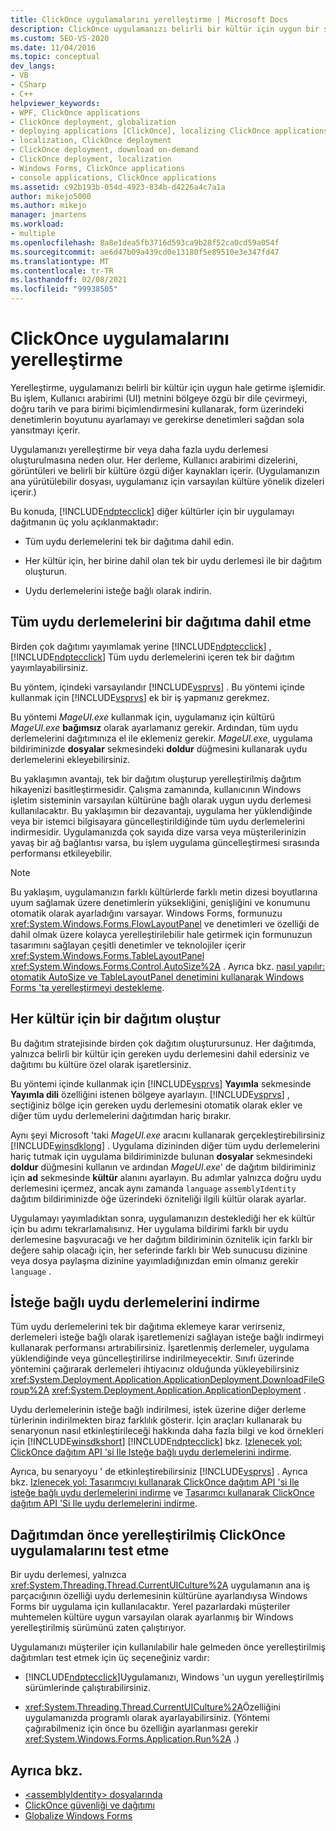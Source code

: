 ```yaml
---
title: ClickOnce uygulamalarını yerelleştirme | Microsoft Docs
description: ClickOnce uygulamanızı belirli bir kültür için uygun bir sürüme yerelleştirmenin üç yolu hakkında bilgi edinin.
ms.custom: SEO-VS-2020
ms.date: 11/04/2016
ms.topic: conceptual
dev_langs:
- VB
- CSharp
- C++
helpviewer_keywords:
- WPF, ClickOnce applications
- ClickOnce deployment, globalization
- deploying applications [ClickOnce], localizing ClickOnce applications
- localization, ClickOnce deployment
- ClickOnce deployment, download on-demand
- ClickOnce deployment, localization
- Windows Forms, ClickOnce applications
- console applications, ClickOnce applications
ms.assetid: c92b193b-054d-4923-834b-d4226a4c7a1a
author: mikejo5000
ms.author: mikejo
manager: jmartens
ms.workload:
- multiple
ms.openlocfilehash: 8a8e1dea5fb3716d593ca9b28f52ca0cd59a054f
ms.sourcegitcommit: ae6d47b09a439cd0e13180f5e89510e3e347fd47
ms.translationtype: MT
ms.contentlocale: tr-TR
ms.lasthandoff: 02/08/2021
ms.locfileid: "99938505"
---
```

# <a name="localize-clickonce-applications"></a>ClickOnce uygulamalarını yerelleştirme
Yerelleştirme, uygulamanızı belirli bir kültür için uygun hale getirme işlemidir. Bu işlem, Kullanıcı arabirimi (UI) metnini bölgeye özgü bir dile çevirmeyi, doğru tarih ve para birimi biçimlendirmesini kullanarak, form üzerindeki denetimlerin boyutunu ayarlamayı ve gerekirse denetimleri sağdan sola yansıtmayı içerir.

 Uygulamanızı yerelleştirme bir veya daha fazla uydu derlemesi oluşturulmasına neden olur. Her derleme, Kullanıcı arabirimi dizelerini, görüntüleri ve belirli bir kültüre özgü diğer kaynakları içerir. (Uygulamanızın ana yürütülebilir dosyası, uygulamanız için varsayılan kültüre yönelik dizeleri içerir.)

 Bu konuda, [!INCLUDE[ndptecclick](../deployment/includes/ndptecclick_md.md)] diğer kültürler için bir uygulamayı dağıtmanın üç yolu açıklanmaktadır:

- Tüm uydu derlemelerini tek bir dağıtıma dahil edin.

- Her kültür için, her birine dahil olan tek bir uydu derlemesi ile bir dağıtım oluşturun.

- Uydu derlemelerini isteğe bağlı olarak indirin.

## <a name="including-all-satellite-assemblies-in-a-deployment"></a>Tüm uydu derlemelerini bir dağıtıma dahil etme
 Birden çok dağıtımı yayımlamak yerine [!INCLUDE[ndptecclick](../deployment/includes/ndptecclick_md.md)] , [!INCLUDE[ndptecclick](../deployment/includes/ndptecclick_md.md)] Tüm uydu derlemelerini içeren tek bir dağıtım yayımlayabilirsiniz.

 Bu yöntem, içindeki varsayılandır [!INCLUDE[vsprvs](../code-quality/includes/vsprvs_md.md)] . Bu yöntemi içinde kullanmak için [!INCLUDE[vsprvs](../code-quality/includes/vsprvs_md.md)] ek bir iş yapmanız gerekmez.

 Bu yöntemi *MageUI.exe* kullanmak için, uygulamanız için kültürü *MageUI.exe* **bağımsız** olarak ayarlamanız gerekir. Ardından, tüm uydu derlemelerini dağıtımınıza el ile eklemeniz gerekir. *MageUI.exe*, uygulama bildiriminizde **dosyalar** sekmesindeki **doldur** düğmesini kullanarak uydu derlemelerini ekleyebilirsiniz.

 Bu yaklaşımın avantajı, tek bir dağıtım oluşturup yerelleştirilmiş dağıtım hikayenizi basitleştirmesidir. Çalışma zamanında, kullanıcının Windows işletim sisteminin varsayılan kültürüne bağlı olarak uygun uydu derlemesi kullanılacaktır. Bu yaklaşımın bir dezavantajı, uygulama her yüklendiğinde veya bir istemci bilgisayara güncelleştirildiğinde tüm uydu derlemelerini indirmesidir. Uygulamanızda çok sayıda dize varsa veya müşterilerinizin yavaş bir ağ bağlantısı varsa, bu işlem uygulama güncelleştirmesi sırasında performansı etkileyebilir.

> [!NOTE]
> Bu yaklaşım, uygulamanızın farklı kültürlerde farklı metin dizesi boyutlarına uyum sağlamak üzere denetimlerin yüksekliğini, genişliğini ve konumunu otomatik olarak ayarladığını varsayar. Windows Forms, formunuzu <xref:System.Windows.Forms.FlowLayoutPanel> ve denetimleri ve özelliği de dahil olmak üzere kolayca yerelleştirilebilir hale getirmek için formunuzun tasarımını sağlayan çeşitli denetimler ve teknolojiler içerir <xref:System.Windows.Forms.TableLayoutPanel> <xref:System.Windows.Forms.Control.AutoSize%2A> .  Ayrıca bkz. [nasıl yapılır: otomatik AutoSize ve TableLayoutPanel denetimini kullanarak Windows Forms 'ta yerelleştirmeyi destekleme](/previous-versions/visualstudio/visual-studio-2010/1zkt8b33(v=vs.100)).

## <a name="generate-one-deployment-for-each-culture"></a>Her kültür için bir dağıtım oluştur
 Bu dağıtım stratejisinde birden çok dağıtım oluşturursunuz. Her dağıtımda, yalnızca belirli bir kültür için gereken uydu derlemesini dahil edersiniz ve dağıtımı bu kültüre özel olarak işaretlersiniz.

 Bu yöntemi içinde kullanmak için [!INCLUDE[vsprvs](../code-quality/includes/vsprvs_md.md)] **Yayımla** sekmesinde **Yayımla dili** özelliğini istenen bölgeye ayarlayın. [!INCLUDE[vsprvs](../code-quality/includes/vsprvs_md.md)] , seçtiğiniz bölge için gereken uydu derlemesini otomatik olarak ekler ve diğer tüm uydu derlemelerini dağıtımdan hariç bırakır.

 Aynı şeyi Microsoft 'taki *MageUI.exe* aracını kullanarak gerçekleştirebilirsiniz [!INCLUDE[winsdklong](../deployment/includes/winsdklong_md.md)] . Uygulama dizininden diğer tüm uydu derlemelerini hariç tutmak için uygulama bildiriminizde bulunan **dosyalar** sekmesindeki **doldur** düğmesini kullanın ve ardından *MageUI.exe*' de dağıtım bildiriminiz için **ad** sekmesinde **kültür** alanını ayarlayın. Bu adımlar yalnızca doğru uydu derlemesini içermez, ancak aynı zamanda `language` `assemblyIdentity` dağıtım bildiriminizde öğe üzerindeki özniteliği ilgili kültür olarak ayarlar.

 Uygulamayı yayımladıktan sonra, uygulamanızın desteklediği her ek kültür için bu adımı tekrarlamalısınız. Her uygulama bildirimi farklı bir uydu derlemesine başvuracağı ve her dağıtım bildiriminin öznitelik için farklı bir değere sahip olacağı için, her seferinde farklı bir Web sunucusu dizinine veya dosya paylaşma dizinine yayımladığınızdan emin olmanız gerekir `language` .

## <a name="download-satellite-assemblies-on-demand"></a>İsteğe bağlı uydu derlemelerini indirme
 Tüm uydu derlemelerini tek bir dağıtıma eklemeye karar verirseniz, derlemeleri isteğe bağlı olarak işaretlemenizi sağlayan isteğe bağlı indirmeyi kullanarak performansı artırabilirsiniz. İşaretlenmiş derlemeler, uygulama yüklendiğinde veya güncelleştirilirse indirilmeyecektir. Sınıfı üzerinde yöntemini çağırarak derlemeleri ihtiyacınız olduğunda yükleyebilirsiniz <xref:System.Deployment.Application.ApplicationDeployment.DownloadFileGroup%2A> <xref:System.Deployment.Application.ApplicationDeployment> .

 Uydu derlemelerinin isteğe bağlı indirilmesi, istek üzerine diğer derleme türlerinin indirilmekten biraz farklılık gösterir. İçin araçları kullanarak bu senaryonun nasıl etkinleştirileceği hakkında daha fazla bilgi ve kod örnekleri için [!INCLUDE[winsdkshort](../debugger/debug-interface-access/includes/winsdkshort_md.md)] [!INCLUDE[ndptecclick](../deployment/includes/ndptecclick_md.md)] bkz. [Izlenecek yol: ClickOnce dağıtım API 'si Ile Isteğe bağlı uydu derlemelerini indirme](../deployment/walkthrough-downloading-satellite-assemblies-on-demand-with-the-clickonce-deployment-api.md).

 Ayrıca, bu senaryoyu ' de etkinleştirebilirsiniz [!INCLUDE[vsprvs](../code-quality/includes/vsprvs_md.md)] .  Ayrıca bkz. [Izlenecek yol: Tasarımcıyı kullanarak ClickOnce dağıtım API 'si Ile isteğe bağlı uydu derlemelerini indirme](/previous-versions/visualstudio/visual-studio-2012/ms366788(v=vs.110)) ve [Tasarımcı kullanarak ClickOnce dağıtım API 'Si Ile uydu derlemelerini indirme](/previous-versions/visualstudio/visual-studio-2013/ms366788(v=vs.120)).

## <a name="testing-localized-clickonce-applications-before-deployment"></a>Dağıtımdan önce yerelleştirilmiş ClickOnce uygulamalarını test etme
 Bir uydu derlemesi, yalnızca <xref:System.Threading.Thread.CurrentUICulture%2A> uygulamanın ana iş parçacığının özelliği uydu derlemesinin kültürüne ayarlandıysa Windows Forms bir uygulama için kullanılacaktır. Yerel pazarlardaki müşteriler muhtemelen kültüre uygun varsayılan olarak ayarlanmış bir Windows yerelleştirilmiş sürümünü zaten çalıştırıyor.

 Uygulamanızı müşteriler için kullanılabilir hale gelmeden önce yerelleştirilmiş dağıtımları test etmek için üç seçeneğiniz vardır:

- [!INCLUDE[ndptecclick](../deployment/includes/ndptecclick_md.md)]Uygulamanızı, Windows 'un uygun yerelleştirilmiş sürümlerinde çalıştırabilirsiniz.

- <xref:System.Threading.Thread.CurrentUICulture%2A>Özelliğini uygulamanızda programlı olarak ayarlayabilirsiniz. (Yöntemi çağırabilmeniz için önce bu özelliğin ayarlanması gerekir <xref:System.Windows.Forms.Application.Run%2A> .)

## <a name="see-also"></a>Ayrıca bkz.
- [\<assemblyIdentity> dosyalarında](../deployment/assemblyidentity-element-clickonce-deployment.md)
- [ClickOnce güvenliği ve dağıtımı](../deployment/clickonce-security-and-deployment.md)
- [Globalize Windows Forms](/dotnet/framework/winforms/advanced/globalizing-windows-forms)
